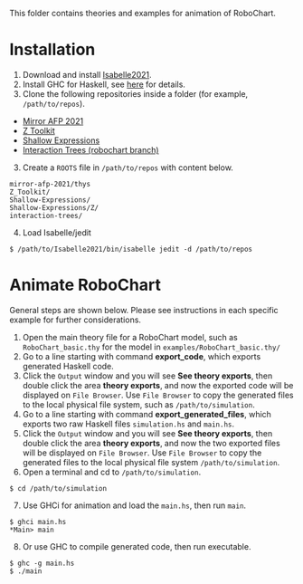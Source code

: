 This folder contains theories and examples for animation of RoboChart.

# Installation
1. Download and install [Isabelle2021](https://isabelle.in.tum.de/index.html).
2. Install GHC for Haskell, see [here](https://www.haskell.org/platform/) for details.
2. Clone the following repositories inside a folder (for example, `/path/to/repos`).
- [Mirror AFP 2021](https://github.com/isabelle-utp/mirror-afp-2021)
- [Z Toolkit](https://github.com/isabelle-utp/Z_Toolkit)
- [Shallow Expressions](https://github.com/isabelle-utp/Shallow-Expressions)
- [Interaction Trees (robochart branch)](https://github.com/isabelle-utp/interaction-trees/tree/robochart)

3. Create a `ROOTS` file in `/path/to/repos` with content below.
```
mirror-afp-2021/thys
Z_Toolkit/
Shallow-Expressions/
Shallow-Expressions/Z/
interaction-trees/
```

4. Load Isabelle/jedit
```
$ /path/to/Isabelle2021/bin/isabelle jedit -d /path/to/repos
```

# Animate RoboChart
General steps are shown below. Please see instructions in each specific example for further considerations.

1. Open the main theory file for a RoboChart model, such as `RoboChart_basic.thy` for the model in `examples/RoboChart_basic.thy/`
2. Go to a line starting with command **export_code**, which exports generated Haskell code.
3. Click the `Output` window and you will see **See theory exports**, then double click the area **theory exports**, and now the exported code will be displayed on `File Browser`. Use `File Browser` to copy the generated files to the local physical file system, such as `/path/to/simulation`.
4. Go to a line starting with command **export_generated_files**, which exports two raw Haskell files `simulation.hs` and `main.hs`.
5. Click the `Output` window and you will see **See theory exports**, then double click the area **theory exports**, and now the two exported files will be displayed on `File Browser`. Use `File Browser` to copy the generated files to the local physical file system `/path/to/simulation`.
6. Open a terminal and cd to `/path/to/simulation`.
```
$ cd /path/to/simulation
```
7. Use GHCi for animation and load the `main.hs`, then run `main`.
```
$ ghci main.hs
*Main> main
```
8. Or use GHC to compile generated code, then run executable.
```
$ ghc -g main.hs
$ ./main
```
